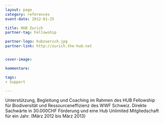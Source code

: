 ```yaml
---
layout: page
category: references
event-date: 2012-01-25

title: HUB Zurich
partner-tag: Fellowship

partner-logo: hubzuerich.jpg
partner-link: http://zurich.the-hub.net


cover-image: 

kommentare:

tags:
- Support

---
```


Unterstützung, Begleitung und Coaching im Rahmen des HUB Fellowship für Biodiversität und Ressourceneffizienz des WWF Schweiz. Direkte Sachwärte in 30.000CHF Förderung und eine Hub Unlimited Mitgliedschaft für ein Jahr. (März 2012 bis März 2013)